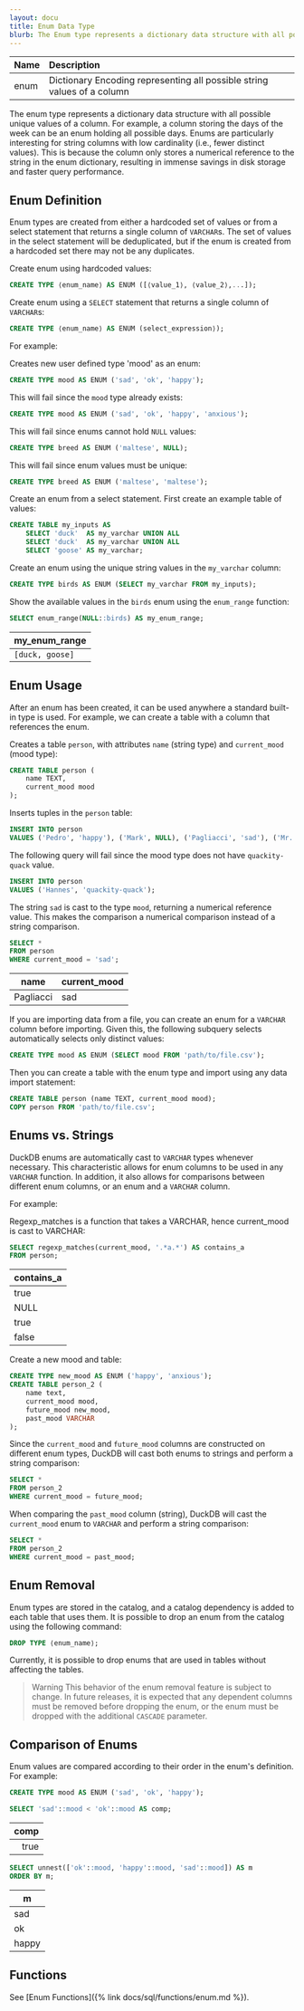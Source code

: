 ```yaml
---
layout: docu
title: Enum Data Type
blurb: The Enum type represents a dictionary data structure with all possible unique values of a column.
---
```


| Name | Description |
|:--|:-----|
| enum | Dictionary Encoding representing all possible string values of a column |

The enum type represents a dictionary data structure with all possible unique values of a column. For example, a column storing the days of the week can be an enum holding all possible days. Enums are particularly interesting for string columns with low cardinality (i.e., fewer distinct values). This is because the column only stores a numerical reference to the string in the enum dictionary, resulting in immense savings in disk storage and faster query performance.

## Enum Definition

Enum types are created from either a hardcoded set of values or from a select statement that returns a single column of `VARCHAR`s. The set of values in the select statement will be deduplicated, but if the enum is created from a hardcoded set there may not be any duplicates.

Create enum using hardcoded values:

```sql
CREATE TYPE ⟨enum_name⟩ AS ENUM ([⟨value_1⟩, ⟨value_2⟩,...]);
```

Create enum using a `SELECT` statement that returns a single column of `VARCHAR`s:

```sql
CREATE TYPE ⟨enum_name⟩ AS ENUM (select_expression⟩);
```

For example:

Creates new user defined type 'mood' as an enum:

```sql
CREATE TYPE mood AS ENUM ('sad', 'ok', 'happy');
```

This will fail since the `mood` type already exists:

```sql
CREATE TYPE mood AS ENUM ('sad', 'ok', 'happy', 'anxious');
```

This will fail since enums cannot hold `NULL` values:

```sql
CREATE TYPE breed AS ENUM ('maltese', NULL);
```

This will fail since enum values must be unique:

```sql
CREATE TYPE breed AS ENUM ('maltese', 'maltese');
```

Create an enum from a select statement. First create an example table of values:

```sql
CREATE TABLE my_inputs AS
    SELECT 'duck'  AS my_varchar UNION ALL
    SELECT 'duck'  AS my_varchar UNION ALL
    SELECT 'goose' AS my_varchar;
```

Create an enum using the unique string values in the `my_varchar` column:

```sql
CREATE TYPE birds AS ENUM (SELECT my_varchar FROM my_inputs);
```

Show the available values in the `birds` enum using the `enum_range` function:

```sql
SELECT enum_range(NULL::birds) AS my_enum_range;
```

|  my_enum_range  |
|-----------------|
| `[duck, goose]` |

## Enum Usage

After an enum has been created, it can be used anywhere a standard built-in type is used. For example, we can create a table with a column that references the enum.

Creates a table `person`, with attributes `name` (string type) and `current_mood` (mood type):

```sql
CREATE TABLE person (
    name TEXT,
    current_mood mood
);
```

Inserts tuples in the `person` table:

```sql
INSERT INTO person
VALUES ('Pedro', 'happy'), ('Mark', NULL), ('Pagliacci', 'sad'), ('Mr. Mackey', 'ok');
```

The following query will fail since the mood type does not have `quackity-quack` value.

```sql
INSERT INTO person
VALUES ('Hannes', 'quackity-quack');
```

The string `sad` is cast to the type `mood`, returning a numerical reference value.
This makes the comparison a numerical comparison instead of a string comparison.

```sql
SELECT *
FROM person
WHERE current_mood = 'sad';
```

|   name    | current_mood |
|-----------|--------------|
| Pagliacci | sad          |

If you are importing data from a file, you can create an enum for a `VARCHAR` column before importing.
Given this, the following subquery selects automatically selects only distinct values:

```sql
CREATE TYPE mood AS ENUM (SELECT mood FROM 'path/to/file.csv');
```

Then you can create a table with the enum type and import using any data import statement:

```sql
CREATE TABLE person (name TEXT, current_mood mood);
COPY person FROM 'path/to/file.csv';
```

## Enums vs. Strings

DuckDB enums are automatically cast to `VARCHAR` types whenever necessary. This characteristic allows for enum columns to be used in any `VARCHAR` function. In addition, it also allows for comparisons between different enum columns, or an enum and a `VARCHAR` column.

For example:

Regexp_matches is a function that takes a VARCHAR, hence current_mood is cast to VARCHAR:

```sql
SELECT regexp_matches(current_mood, '.*a.*') AS contains_a
FROM person;
```

| contains_a |
|:-----------|
| true       |
| NULL       |
| true       |
| false      |

Create a new mood and table:

```sql
CREATE TYPE new_mood AS ENUM ('happy', 'anxious');
CREATE TABLE person_2 (
    name text,
    current_mood mood,
    future_mood new_mood,
    past_mood VARCHAR
);
```

Since the `current_mood` and `future_mood` columns are constructed on different enum types, DuckDB will cast both enums to strings and perform a string comparison:

```sql
SELECT *
FROM person_2
WHERE current_mood = future_mood;
```

When comparing the `past_mood` column (string), DuckDB will cast the `current_mood` enum to `VARCHAR` and perform a string comparison:

```sql
SELECT *
FROM person_2
WHERE current_mood = past_mood;
```

## Enum Removal

Enum types are stored in the catalog, and a catalog dependency is added to each table that uses them. It is possible to drop an enum from the catalog using the following command:

```sql
DROP TYPE ⟨enum_name⟩;
```

Currently, it is possible to drop enums that are used in tables without affecting the tables.

> Warning This behavior of the enum removal feature is subject to change. In future releases, it is expected that any dependent columns must be removed before dropping the enum, or the enum must be dropped with the additional `CASCADE` parameter.

## Comparison of Enums

Enum values are compared according to their order in the enum's definition. For example:

```sql
CREATE TYPE mood AS ENUM ('sad', 'ok', 'happy');
```

```sql
SELECT 'sad'::mood < 'ok'::mood AS comp;
```

| comp |
|-----:|
| true |

```sql
SELECT unnest(['ok'::mood, 'happy'::mood, 'sad'::mood]) AS m
ORDER BY m;
```

|   m   |
|-------|
| sad   |
| ok    |
| happy |

## Functions

See [Enum Functions]({% link docs/sql/functions/enum.md %}).
